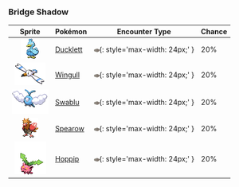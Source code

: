 

### Bridge Shadow

| Sprite | Pokémon | Encounter Type | Chance |
| :---: | --- | :---: | --- |
| ![ducklett](../../assets/sprites/ducklett/front.gif) | [Ducklett](../../pokemon/ducklett.md/) | ![Bridge Shadow](../../assets/encounter_types/bridge_shadow.png){: style='max-width: 24px;' } | 20% |
| ![wingull](../../assets/sprites/wingull/front.gif) | [Wingull](../../pokemon/wingull.md/) | ![Bridge Shadow](../../assets/encounter_types/bridge_shadow.png){: style='max-width: 24px;' } | 20% |
| ![swablu](../../assets/sprites/swablu/front.gif) | [Swablu](../../pokemon/swablu.md/) | ![Bridge Shadow](../../assets/encounter_types/bridge_shadow.png){: style='max-width: 24px;' } | 20% |
| ![spearow](../../assets/sprites/spearow/front.gif) | [Spearow](../../pokemon/spearow.md/) | ![Bridge Shadow](../../assets/encounter_types/bridge_shadow.png){: style='max-width: 24px;' } | 20% |
| ![hoppip](../../assets/sprites/hoppip/front.gif) | [Hoppip](../../pokemon/hoppip.md/) | ![Bridge Shadow](../../assets/encounter_types/bridge_shadow.png){: style='max-width: 24px;' } | 20% |
